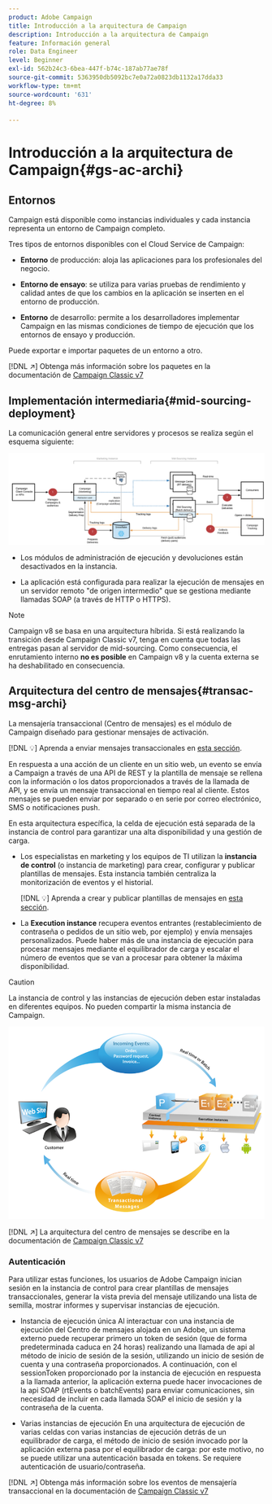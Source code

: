 ```yaml
---
product: Adobe Campaign
title: Introducción a la arquitectura de Campaign
description: Introducción a la arquitectura de Campaign
feature: Información general
role: Data Engineer
level: Beginner
exl-id: 562b24c3-6bea-447f-b74c-187ab77ae78f
source-git-commit: 5363950db5092bc7e0a72a0823db1132a17dda33
workflow-type: tm+mt
source-wordcount: '631'
ht-degree: 8%

---
```


# Introducción a la arquitectura de Campaign{#gs-ac-archi}

## Entornos

Campaign está disponible como instancias individuales y cada instancia representa un entorno de Campaign completo.

Tres tipos de entornos disponibles con el Cloud Service de Campaign:

* **Entorno** de producción: aloja las aplicaciones para los profesionales del negocio.

* **Entorno de ensayo**: se utiliza para varias pruebas de rendimiento y calidad antes de que los cambios en la aplicación se inserten en el entorno de producción.

* **Entorno** de desarrollo: permite a los desarrolladores implementar Campaign en las mismas condiciones de tiempo de ejecución que los entornos de ensayo y producción.

Puede exportar e importar paquetes de un entorno a otro.

[!DNL :arrow_upper_right:] Obtenga más información sobre los paquetes en la documentación de  [Campaign Classic v7](https://experienceleague.adobe.com/docs/campaign-classic/using/getting-started/administration-basics/working-with-data-packages.html)

## Implementación intermediaria{#mid-sourcing-deployment}

La comunicación general entre servidores y procesos se realiza según el esquema siguiente:

![](assets/architecture.png)

* Los módulos de administración de ejecución y devoluciones están desactivados en la instancia.

* La aplicación está configurada para realizar la ejecución de mensajes en un servidor remoto &quot;de origen intermedio&quot; que se gestiona mediante llamadas SOAP (a través de HTTP o HTTPS).

>[!NOTE]
>
> Campaign v8 se basa en una arquitectura híbrida. Si está realizando la transición desde Campaign Classic v7, tenga en cuenta que todas las entregas pasan al servidor de mid-sourcing.
> Como consecuencia, el enrutamiento interno **no es posible** en Campaign v8 y la cuenta externa se ha deshabilitado en consecuencia.

## Arquitectura del centro de mensajes{#transac-msg-archi}

La mensajería transaccional (Centro de mensajes) es el módulo de Campaign diseñado para gestionar mensajes de activación.

[!DNL :bulb:] Aprenda a enviar mensajes transaccionales en  [esta sección](../send/transactional.md).

En respuesta a una acción de un cliente en un sitio web, un evento se envía a Campaign a través de una API de REST y la plantilla de mensaje se rellena con la información o los datos proporcionados a través de la llamada de API, y se envía un mensaje transaccional en tiempo real al cliente. Estos mensajes se pueden enviar por separado o en serie por correo electrónico, SMS o notificaciones push.

En esta arquitectura específica, la celda de ejecución está separada de la instancia de control para garantizar una alta disponibilidad y una gestión de carga.

* Los especialistas en marketing y los equipos de TI utilizan la **instancia de control** (o instancia de marketing) para crear, configurar y publicar plantillas de mensajes. Esta instancia también centraliza la monitorización de eventos y el historial.

   [!DNL :bulb:] Aprenda a crear y publicar plantillas de mensajes en  [esta sección](../send/transactional.md).

* La **Execution instance** recupera eventos entrantes (restablecimiento de contraseña o pedidos de un sitio web, por ejemplo) y envía mensajes personalizados. Puede haber más de una instancia de ejecución para procesar mensajes mediante el equilibrador de carga y escalar el número de eventos que se van a procesar para obtener la máxima disponibilidad.

>[!CAUTION]
>
>La instancia de control y las instancias de ejecución deben estar instaladas en diferentes equipos. No pueden compartir la misma instancia de Campaign.

![](assets/messagecenter_diagram.png)

[!DNL :arrow_upper_right:] La arquitectura del centro de mensajes se describe en la documentación de  [Campaign Classic v7](https://experienceleague.adobe.com/docs/campaign-classic/using/transactional-messaging/introduction/transactional-messaging-architecture.html?lang=en#transactional-messaging)

### Autenticación

Para utilizar estas funciones, los usuarios de Adobe Campaign inician sesión en la instancia de control para crear plantillas de mensajes transaccionales, generar la vista previa del mensaje utilizando una lista de semilla, mostrar informes y supervisar instancias de ejecución.

* Instancia de ejecución única
Al interactuar con una instancia de ejecución del Centro de mensajes alojada en un Adobe, un sistema externo puede recuperar primero un token de sesión (que de forma predeterminada caduca en 24 horas) realizando una llamada de api al método de inicio de sesión de la sesión, utilizando un inicio de sesión de cuenta y una contraseña proporcionados.
A continuación, con el sessionToken proporcionado por la instancia de ejecución en respuesta a la llamada anterior, la aplicación externa puede hacer invocaciones de la api SOAP (rtEvents o batchEvents) para enviar comunicaciones, sin necesidad de incluir en cada llamada SOAP el inicio de sesión y la contraseña de la cuenta.

* Varias instancias de ejecución
En una arquitectura de ejecución de varias celdas con varias instancias de ejecución detrás de un equilibrador de carga, el método de inicio de sesión invocado por la aplicación externa pasa por el equilibrador de carga: por este motivo, no se puede utilizar una autenticación basada en tokens. Se requiere autenticación de usuario/contraseña.

[!DNL :arrow_upper_right:] Obtenga más información sobre los eventos de mensajería transaccional en la documentación de  [Campaign Classic v7](https://experienceleague.adobe.com/docs/campaign-classic/using/transactional-messaging/introduction/event-description.html?lang=en#about-transactional-messaging-datamodel)